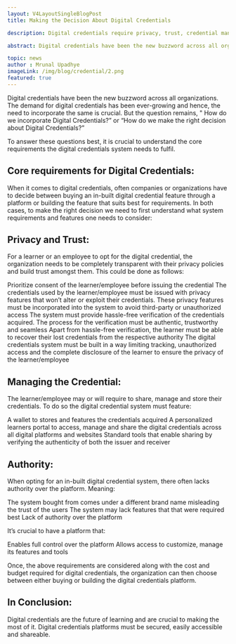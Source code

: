```yaml
---
layout: V4LayoutSingleBlogPost
title: Making the Decision About Digital Credentials

description: Digital credentials require privacy, trust, credential management, and authority to be considered when incorporating them into organizations' systems.

abstract: Digital credentials have been the new buzzword across all organizations. The demand for digital credentials has been ever-growing and hence, the need to incorporate the same is crucial. But the question remains, " How do we incorporate Digital Credentials?” or “How do we make the right decision about Digital Credentials?” To answer these questions best, it is crucial to understand the core requirements the digital credentials system needs to fulfil.

topic: news
author : Mrunal Upadhye
imageLink: /img/blog/credential/2.png
featured: true
---
```

Digital credentials have been the new buzzword across all organizations. The demand for digital credentials has been ever-growing and hence, the need to incorporate the same is crucial. But the question remains, " How do we incorporate Digital Credentials?” or “How do we make the right decision about Digital Credentials?”

To answer these questions best, it is crucial to understand the core requirements the digital credentials system needs to fulfil.

## Core requirements for Digital Credentials:

When it comes to digital credentials, often companies or organizations have to decide between buying an in-built digital credential feature through a platform or building the feature that suits best for requirements. In both cases, to make the right decision we need to first understand what system requirements and features one needs to consider:

## Privacy and Trust:

For a learner or an employee to opt for the digital credential, the organization needs to be completely transparent with their privacy policies and build trust amongst them. This could be done as follows:

Prioritize consent of the learner/employee before issuing the credential
The credentials used by the learner/employee must be issued with privacy features that won’t alter or exploit their credentials. These privacy features must be incorporated into the system to avoid third-party or unauthorized access
The system must provide hassle-free verification of the credentials acquired. The process for the verification must be authentic, trustworthy and seamless
Apart from hassle-free verification, the learner must be able to recover their lost credentials from the respective authority 
The digital credentials system must be built in a way limiting tracking, unauthorized access and the complete disclosure of the learner to ensure the privacy of the learner/employee

## Managing the Credential:

The learner/employee may or will require to share, manage and store their credentials. To do so the digital credential system must feature:

A wallet to stores and features the credentials acquired
A personalized learners portal to access, manage and share the digital credentials across all digital platforms and websites
Standard tools that enable sharing by verifying the authenticity of both the issuer and receiver

## Authority:

When opting for an in-built digital credential system, there often lacks authority over the platform. Meaning:

The system bought from comes under a different brand name misleading the trust of the users
The system may lack features that that were required best
Lack of authority over the platform

It’s crucial to have a platform that:

Enables full control over the platform
Allows access to customize, manage its features and tools

Once, the above requirements are considered along with the cost and budget required for digital credentials, the organization can then choose between either buying or building the digital credentials platform. 

## In Conclusion:

Digital credentials are the future of learning and are crucial to making the most of it. Digital credentials platforms must be secured, easily accessible and shareable. 
